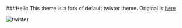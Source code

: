 ###Hello
This theme is a fork of default twister theme. Original is [here](https://github.com/miguelfreitas/twister-html)

![twister](https://github.com/iHedgehog/twister-calm/tree/master/img/screenshot.png)
